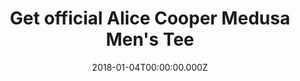 ---
campaign-uuid: "c-2b847184-28fa-4441-9996-d4a6a379e87f"
type: "Product"
category: "Fashion"
date: "2018-01-04T00:00:00.000Z"
end-date: "2018-01-31T00:00:00.000Z"
disable-form: false
is_promoted: false
has_entry_page: false
title: "Get official Alice Cooper Medusa Men's Tee"
competition-description: "Officially licensed Alice Cooper Mens T-Shirt which is supplied\
  \ in Black coloured cotton and is available in a wide range of sizes. Features the\
  \ Alice Cooper Medusa design motif with an illuminous puff print.<br/>Heavy cotton\
  \ classic fit adult Gildan t-shirt with taped neck and shoulders, pre-shrunk jersey\
  \ knit and quarter-turned to eliminate creases.<br/>Fabric - 100% Cotton (Heather\
  \ Grey, 90% cotton 10% polyester) Weight - White 175gsm, Colours 185gsm"
banner-img: "nmemerch-alice_cooper_tee_main.jpg"
logo-left-href: "https://nmemerch.com/products/copy-of-alice-cooper-elected-mens-tee?variant=26194764869"
logo-left-image: "nmemerch-logo.jpg"
logo-left-title: "NME Merch"
has-winner: false
country-restrictions:
- "GB"
---